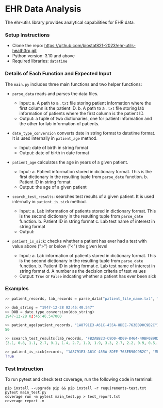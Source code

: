 # EHR Data Analysis

The ehr-utils library provides analytical capabilities for EHR data.

### Setup Instructions
* Clone the repo: https://github.com/biostat821-2023/ehr-utils-heath3rq.git
* Python version: 3.10 and above
* Required libraries: `datatime`


### Details of Each Function and Expected Input
The `main.py` includes three main functions and two helper functions:
* `parse_data` reads and parses the data files.
    - Input: 
        a. A path to a `.txt` file storing patient information where the first column is the patient ID. 
        b. A path to a `.txt` file storing lab information of patients where the first column is the patient ID. 
    - Output: a tuple of two dictionaries, one for patient information and the other for lab information of patients. 

* `date_type_conversion` converts date in string format to datetime format. It is used internally in `patient_age` method.
    - Input: date of birth in string format
    - Output: date of birth in date format

* `patient_age` calculates the age in years of a given patient. 
    - Input: 
        a. Patient information stored in dictionary format. This is the first dictionary in the resulting tuple from `parse_date` function. 
        b. Patient ID in string format
    - Output: the age of a given patient

* `search_test_results`: searches test results of a given patient. It is used internally in `patient_is_sick` method.
    - Input: 
        a. Lab information of patients stored in dictionary format. This is the second dictionary in the resulting tuple from `parse_date` function. 
        b. Patient ID in string format
        c. Lab test name of interest in string format
    - Output: 

* `patient_is_sick`: checks whether a patient has ever had a test with value above (">") or below ("<") the given level
    - Input: 
        a. Lab information of patients stored in dictionary format. This is the second dictionary in the resulting tuple from `parse_date` function. 
        b. Patient ID in string format
        c. Lab test name of interest in string format
        d. A number as the decision criteria of test values
    - Output: `True` or `False` indcating whether a patient has ever been sick


### Examples
```python
>> patient_records, lab_records = parse_data("patient_file_name.txt", "labs_file_name.txt")

>> dob_string = "1947-12-28 02:45:40.547"
>> DOB = date_type_conversion(dob_string)
1947-12-28 02:45:40.547000

>> patient_age(patient_records, "1A8791E3-A61C-455A-8DEE-763EB90C9B2C")
50

>> ssearch_test_results(lab_records, "FB2ABB23-C9D0-4D09-8464-49BF0B982F0F", "URINALYSIS: RED BLOOD CELLS")
[3.1, 0.8, 1.1, 2.7, 0.1, 1.4, 2.7, 1.9, 1.9, 3.3, 2.7, 2.2, 0.9, 0.5, 1.9, 1.9, 2.2, 0.4]

>> patient_is_sick(records, "1A8791E3-A61C-455A-8DEE-763EB90C9B2C", "METABOLIC: ALBUMIN", ">", 4.0)
True
```

### Test Instruction

To run pytest and check test coverage, run the following code in terminal: 
```
pip install --upgrade pip && pip install -r requirements-test.txt
pytest main_test.py
coverage run -m pytest main_test.py > test_report.txt
coverage report -m
```
